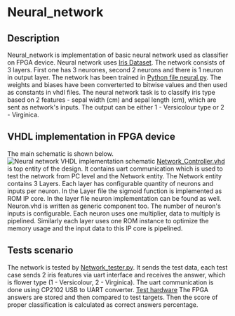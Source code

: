 # Neural_network
## Description
Neural_network is implementation of basic neural network used as classifier on FPGA device. Neural network uses [Iris Dataset](https://scikit-learn.org/stable/auto_examples/datasets/plot_iris_dataset.html). The network consists of 3 layers. First one has 3 neurones, second 2 neurons and there is 1 neuron in output layer. The network has been trained in [Python file neural.py](python_files/neural.py). The weights and biases have been converterted to bitwise values and then used as constants in vhdl files. The neural network task is to classify iris type based on 2 features - sepal width (cm) and sepal length (cm), which are sent as network's inputs. The output can be either 1 - Versicolour type or 2 - Virginica.
## VHDL implementation in FPGA device
The main schematic is shown below.
![Neural network VHDL implementation schematic](https://github.com/Rekterlol/Neural_network/blob/main/doc/Schematics-Neural_Network_scheme.drawio.png)
[Network_Controller.vhd](src/Network_Controller.vhd) is top entity of the design. It contains uart communication which is used to test the network from PC level and the Network entity. The Network entity contains 3 Layers. Each layer has configurable quantity of neurons and inputs per neuron. In the Layer file the sigmoid function is implemented as ROM IP core. In the layer file neuron implementation can be found as well. Neuron.vhd is written as generic component too. The number of neuron's inputs is configurable. Each neuron uses one multiplier, data to multiply is pipelined. Similarly each layer uses one ROM instance to optimize the memory usage and the input data to this IP core is pipelined.
## Tests scenario
The network is tested by [Network_tester.py](python_files/Network_tester.py). It sends the test data, each test case sends 2 iris features via uart interface and receives the answer, which is flower type (1 - Versicolour, 2 - Virginica). The uart communication is done using CP2102 USB to UART converter.
[Test hardware](https://github.com/Rekterlol/Neural_network/blob/main/doc/Schematics-Neural_Test.drawio.png)
The FPGA answers are stored and then compared to test targets. Then the score of proper classification is calculated as correct answers percentage.
